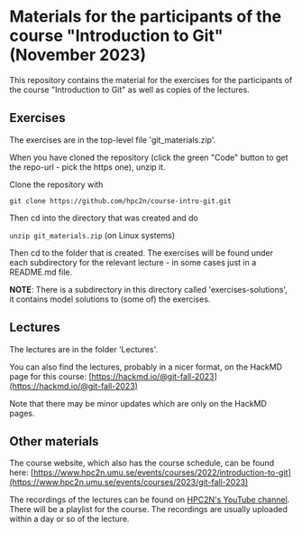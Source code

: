 # Materials for the participants of the course "Introduction to Git" (November 2023) 

This repository contains the material for the exercises for the participants of the course "Introduction to Git" as well as copies of the lectures. 

## Exercises

The exercises are in the top-level file 'git_materials.zip'. 

When you have cloned the repository (click the green "Code" button to get the repo-url - pick the https one), unzip it. 

Clone the repository with 

`git clone https://github.com/hpc2n/course-intro-git.git`

Then cd into the directory that was created and do 

`unzip git_materials.zip` (on Linux systems) 

Then cd to the folder that is created. The exercises will be found under each subdirectory for the relevant lecture - in some cases just in a README.md file. 

**NOTE**: There is a subdirectory in this directory called 'exercises-solutions', it contains model solutions to (some of) the exercises. 

## Lectures 

The lectures are in the folder 'Lectures'.  

You can also find the lectures, probably in a nicer format, on the HackMD page for this course: [https://hackmd.io/@git-fall-2023](https://hackmd.io/@git-fall-2023)

Note that there may be minor updates which are only on the HackMD pages. 

## Other materials 

The course website, which also has the course schedule, can be found here: [https://www.hpc2n.umu.se/events/courses/2022/introduction-to-git](https://www.hpc2n.umu.se/events/courses/2023/git-fall-2023)

The recordings of the lectures can be found on [HPC2N's YouTube channel](https://www.youtube.com/user/HPC2N). There will be a playlist for the course. The recordings are usually uploaded within a day or so of the lecture. 
